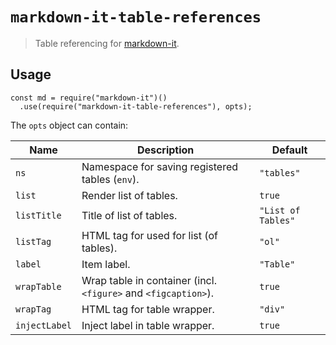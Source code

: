 # `markdown-it-table-references`

> Table referencing for [markdown-it](https://github.com/markdown-it/markdown-it).

## Usage

```
const md = require("markdown-it")()
  .use(require("markdown-it-table-references"), opts);
```

<!-- See a [demo as JSFiddle](). -->

The `opts` object can contain:

| Name          | Description                                                    | Default            |
| ------------- | -------------------------------------------------------------- | ------------------ |
| `ns`          | Namespace for saving registered tables (`env`).                | `"tables"`         |
| `list`        | Render list of tables.                                         | `true`             |
| `listTitle`   | Title of list of tables.                                       | `"List of Tables"` |
| `listTag`     | HTML tag for used for list (of tables).                        | `"ol"`             |
| `label`       | Item label.                                                    | `"Table"`          |
| `wrapTable`   | Wrap table in container (incl. `<figure>` and `<figcaption>`). | `true`             |
| `wrapTag`     | HTML tag for table wrapper.                                    | `"div"`            |
| `injectLabel` | Inject label in table wrapper.                                 | `true`             |
